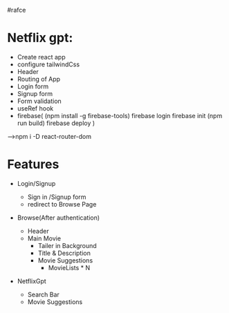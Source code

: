 #rafce
# Netflix gpt:
- Create react app
- configure tailwindCss
- Header
- Routing of App
- Login form
- Signup form
- Form validation
- useRef hook
- firebase(
    (npm install -g firebase-tools)
    firebase login
    firebase init
    (npm run build)
    firebase deploy
)


-->npm i -D react-router-dom


# Features
- Login/Signup
    - Sign in /Signup form
    - redirect to Browse Page
- Browse(After authentication)
    - Header
    - Main Movie
        - Tailer in Background
        - Title & Description
        - Movie Suggestions
            - MovieLists * N

- NetflixGpt
    - Search Bar
    - Movie Suggestions
